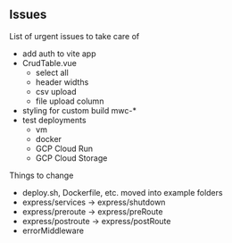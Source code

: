 ## Issues

List of urgent issues to take care of

- add auth to vite app
- CrudTable.vue
  - select all
  - header widths
  - csv upload
  - file upload column
- styling for custom build mwc-*
- test deployments
  - vm
  - docker
  - GCP Cloud Run
  - GCP Cloud Storage


Things to change
- deploy.sh, Dockerfile, etc. moved into example folders
- express/services -> express/shutdown
- express/preroute -> express/preRoute
- express/postroute -> express/postRoute
- errorMiddleware
